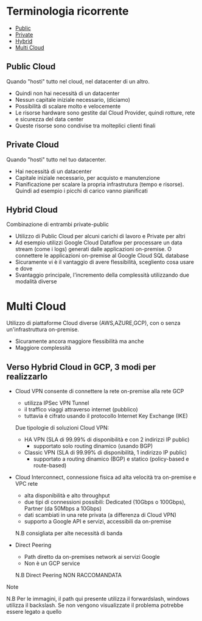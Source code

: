 # Terminologia ricorrente
- [Public](#public-cloud)
- [Private](#private-cloud) 
- [Hybrid](#hybrid-cloud)
- [Multi Cloud](#multi-cloud)


## Public Cloud

Quando "hosti" tutto nel cloud, nel datacenter di un altro.
- Quindi non hai necessità di un datacenter
- Nessun capitale iniziale necessario, (diciamo)
- Possibilità di scalare molto e velocemente 
- Le risorse hardware sono gestite dal Cloud Provider, quindi rotture, rete e sicurezza del data center
- Queste risorse sono condivise tra molteplici clienti finali

## Private Cloud

Quando "hosti" tutto nel tuo datacenter.
- Hai necessità di un datacenter
- Capitale iniziale necessario, per acquisto e manutenzione
- Pianificazione per scalare la propria infrastrutura (tempo e risorse). Quindi ad esempio i picchi di carico vanno pianificati



## Hybrid Cloud

Combinazione di entrambi private-public
- Utilizzo di Public Cloud per alcuni carichi di lavoro e Private per altri
- Ad esempio utilizzi Google Cloud Dataflow per processare un data stream (come i logs) generati dalle applicazioni on-premise. O connettere le applicazioni on-premise al Google Cloud SQL database
- Sicuramente vi è il vantaggio di avere flessibilità, scegliento cosa usare e dove
- Svantaggio principale, l'incremento della complessità utilizzando due modalità diverse


# Multi Cloud
Utilizzo di piattaforme Cloud diverse (AWS,AZURE,GCP), con o senza un'infrastruttura on-premise.
- Sicuramente ancora maggiore flessibilità ma anche 
- Maggiore complessità 

## Verso Hybrid Cloud in GCP, 3 modi per realizzarlo
- Cloud VPN consente di connettere la rete on-premise alla rete GCP
    - utilizza IPSec VPN Tunnel
    - il traffico viaggi attraverso internet (pubblico)
    - tuttavia è cifrato usando il protocollo Internet Key Exchange (IKE)

    Due tipologie di soluzioni Cloud VPN:

    - HA VPN (SLA di 99.99% di disponibilità e con 2 indirizzi IP public)
        - supportato solo routing dinamico (usando BGP)
    - Classic VPN (SLA di 99.99% di disponibilità, 1 indirizzo IP public)
        - supportato a routing dinamico (BGP) e statico (policy-based e route-based)

-   Cloud Interconnect, connessione fisica ad alta velocità tra on-premise e VPC rete 
    - alta disponibilità e alto throughput
    - due tipi di connessioni possibili: Dedicated (10Gbps o 100Gbps), Partner (da 50Mbps a 10Gbps)
    - dati scambiati in una rete privata (a differenza di Cloud VPN)
    - supporto a Google API e servizi, accessibili da on-premise

    N.B consigliata per alte necessità di banda

-   Direct Peering 
    - Path diretto da on-premises network ai servizi Google
    - Non è un GCP service
 
    N.B Direct Peering NON RACCOMANDATA 

Note

N.B Per le immagini, il path qui presente utilizza il forwardslash, windows utilizza il backslash. Se non vengono visualizzate il problema potrebbe essere legato a quello